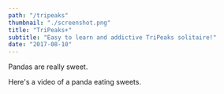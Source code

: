 ```yaml
---
path: "/tripeaks"
thumbnail: "./screenshot.png"
title: "TriPeaks+"
subtitle: "Easy to learn and addictive TriPeaks solitaire!"
date: "2017-08-10"
---
```


Pandas are really sweet.

Here's a video of a panda eating sweets.
